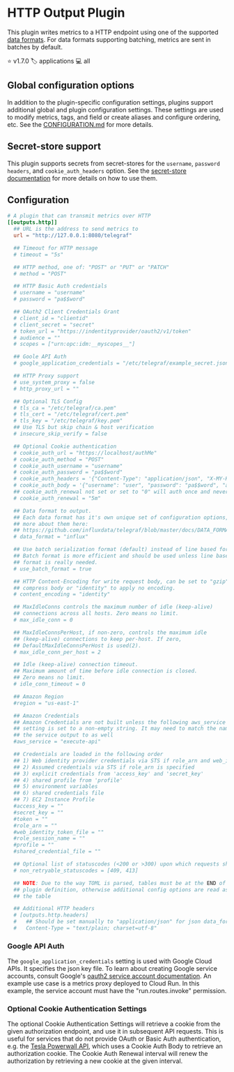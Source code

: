 # HTTP Output Plugin

This plugin writes metrics to a HTTP endpoint using one of the supported
[data formats][data_formats]. For data formats supporting batching, metrics are
sent in batches by default.

⭐ v1.7.0
🏷️ applications
💻 all

[data_formats]: /docs/DATA_FORMATS_OUTPUT.md

## Global configuration options <!-- @/docs/includes/plugin_config.md -->

In addition to the plugin-specific configuration settings, plugins support
additional global and plugin configuration settings. These settings are used to
modify metrics, tags, and field or create aliases and configure ordering, etc.
See the [CONFIGURATION.md][CONFIGURATION.md] for more details.

[CONFIGURATION.md]: ../../../docs/CONFIGURATION.md#plugins

## Secret-store support

This plugin supports secrets from secret-stores for the `username`, `password`
`headers`, and `cookie_auth_headers` option.
See the [secret-store documentation][SECRETSTORE] for more details on how
to use them.

[SECRETSTORE]: ../../../docs/CONFIGURATION.md#secret-store-secrets

## Configuration

```toml @sample.conf
# A plugin that can transmit metrics over HTTP
[[outputs.http]]
  ## URL is the address to send metrics to
  url = "http://127.0.0.1:8080/telegraf"

  ## Timeout for HTTP message
  # timeout = "5s"

  ## HTTP method, one of: "POST" or "PUT" or "PATCH"
  # method = "POST"

  ## HTTP Basic Auth credentials
  # username = "username"
  # password = "pa$$word"

  ## OAuth2 Client Credentials Grant
  # client_id = "clientid"
  # client_secret = "secret"
  # token_url = "https://indentityprovider/oauth2/v1/token"
  # audience = ""
  # scopes = ["urn:opc:idm:__myscopes__"]

  ## Goole API Auth
  # google_application_credentials = "/etc/telegraf/example_secret.json"

  ## HTTP Proxy support
  # use_system_proxy = false
  # http_proxy_url = ""

  ## Optional TLS Config
  # tls_ca = "/etc/telegraf/ca.pem"
  # tls_cert = "/etc/telegraf/cert.pem"
  # tls_key = "/etc/telegraf/key.pem"
  ## Use TLS but skip chain & host verification
  # insecure_skip_verify = false

  ## Optional Cookie authentication
  # cookie_auth_url = "https://localhost/authMe"
  # cookie_auth_method = "POST"
  # cookie_auth_username = "username"
  # cookie_auth_password = "pa$$word"
  # cookie_auth_headers = '{"Content-Type": "application/json", "X-MY-HEADER":"hello"}'
  # cookie_auth_body = '{"username": "user", "password": "pa$$word", "authenticate": "me"}'
  ## cookie_auth_renewal not set or set to "0" will auth once and never renew the cookie
  # cookie_auth_renewal = "5m"

  ## Data format to output.
  ## Each data format has it's own unique set of configuration options, read
  ## more about them here:
  ## https://github.com/influxdata/telegraf/blob/master/docs/DATA_FORMATS_OUTPUT.md
  # data_format = "influx"

  ## Use batch serialization format (default) instead of line based format.
  ## Batch format is more efficient and should be used unless line based
  ## format is really needed.
  # use_batch_format = true

  ## HTTP Content-Encoding for write request body, can be set to "gzip" to
  ## compress body or "identity" to apply no encoding.
  # content_encoding = "identity"

  ## MaxIdleConns controls the maximum number of idle (keep-alive)
  ## connections across all hosts. Zero means no limit.
  # max_idle_conn = 0

  ## MaxIdleConnsPerHost, if non-zero, controls the maximum idle
  ## (keep-alive) connections to keep per-host. If zero,
  ## DefaultMaxIdleConnsPerHost is used(2).
  # max_idle_conn_per_host = 2

  ## Idle (keep-alive) connection timeout.
  ## Maximum amount of time before idle connection is closed.
  ## Zero means no limit.
  # idle_conn_timeout = 0

  ## Amazon Region
  #region = "us-east-1"

  ## Amazon Credentials
  ## Amazon Credentials are not built unless the following aws_service
  ## setting is set to a non-empty string. It may need to match the name of
  ## the service output to as well
  #aws_service = "execute-api"

  ## Credentials are loaded in the following order
  ## 1) Web identity provider credentials via STS if role_arn and web_identity_token_file are specified
  ## 2) Assumed credentials via STS if role_arn is specified
  ## 3) explicit credentials from 'access_key' and 'secret_key'
  ## 4) shared profile from 'profile'
  ## 5) environment variables
  ## 6) shared credentials file
  ## 7) EC2 Instance Profile
  #access_key = ""
  #secret_key = ""
  #token = ""
  #role_arn = ""
  #web_identity_token_file = ""
  #role_session_name = ""
  #profile = ""
  #shared_credential_file = ""

  ## Optional list of statuscodes (<200 or >300) upon which requests should not be retried
  # non_retryable_statuscodes = [409, 413]

  ## NOTE: Due to the way TOML is parsed, tables must be at the END of the
  ## plugin definition, otherwise additional config options are read as part of
  ## the table

  ## Additional HTTP headers
  # [outputs.http.headers]
  #   ## Should be set manually to "application/json" for json data_format
  #   Content-Type = "text/plain; charset=utf-8"
```

### Google API Auth

The `google_application_credentials` setting is used with Google Cloud APIs.
It specifies the json key file. To learn about creating Google service accounts,
consult Google's [oauth2 service account documentation][create_service_account].
An example use case is a metrics proxy deployed to Cloud Run. In this example,
the service account must have the "run.routes.invoke" permission.

[create_service_account]: https://cloud.google.com/docs/authentication/production#create_service_account

### Optional Cookie Authentication Settings

The optional Cookie Authentication Settings will retrieve a cookie from the
given authorization endpoint, and use it in subsequent API requests.  This is
useful for services that do not provide OAuth or Basic Auth authentication,
e.g. the [Tesla Powerwall API][powerwall], which uses a Cookie Auth Body to
retrieve an authorization cookie.  The Cookie Auth Renewal interval will renew
the authorization by retrieving a new cookie at the given interval.

[powerwall]: https://www.tesla.com/support/energy/powerwall/own/monitoring-from-home-network
